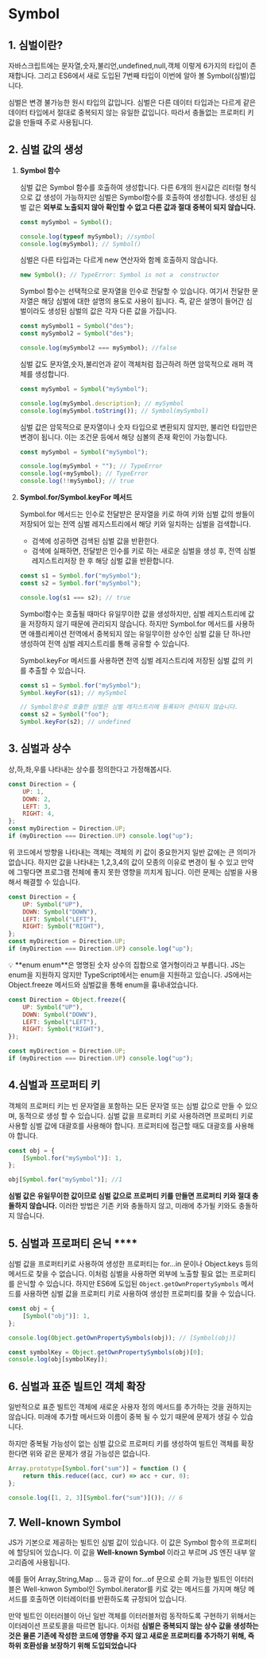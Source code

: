 # Symbol

## 1. 심벌이란?

자바스크립트에는 문자열,숫자,불리언,undefined,null,객체 이렇게 6가지의 타입이 존재합니다. 그리고 ES6에서 새로 도입된 7번째 타입이 이번에 알아 볼 Symbol(심벌)입니다.

심벌은 변경 불가능한 원시 타입의 값입니다. 심벌은 다른 데이터 타입과는 다르게 같은 데이터 타입에서 절대로 중복되지 않는 유일한 값입니다. 따라서 충돌없는 프로퍼티 키 값을 만들때 주로 사용됩니다.

## 2. 심벌 값의 생성

1. **Symbol 함수**

    심벌 값은 Symbol 함수를 호출하여 생성합니다. 다른 6개의 원시값은 리터럴 형식으로 값 생성이 가능하지만 심벌은 Symbol함수를 호출하여 생성합니다. 생성된 심벌 값은 **외부로 노출되지 않아 확인할 수 없고 다른 값과 절대 중복이 되지 않습니다.**

    ```jsx
    const mySymbol = Symbol();

    console.log(typeof mySymbol); //symbol
    console.log(mySymbol); // Symbol()
    ```

    심벌은 다른 타입과는 다르게 new 연산자와 함께 호출하지 않습니다.

    ```jsx
    new Symbol(); // TypeError: Symbol is not a  constructor
    ```

    Symbol 함수는 선택적으로 문자열을 인수로 전달할 수 있습니다. 여기서 전달한 문자열은 해당 심벌에 대한 설명의 용도로 사용이 됩니다. 즉, 같은 설명이 들어간 심벌이라도 생성된 심벌의 값은 각자 다른 값을 가집니다.

    ```jsx
    const mySymbol1 = Symbol("des");
    const mySymbol2 = Symbol("des");

    console.log(mySymbol2 === mySymbol); //false
    ```

    심벌 값도 문자열,숫자,불리언과 같이 객체처럼 접근하려 하면 암묵적으로 래퍼 객체를 생성합니다.

    ```jsx
    const mySymbol = Symbol("mySymbol");

    console.log(mySymbol.description); // mySymbol
    console.log(mySymbol.toString()); // Symbol(mySymbol)
    ```

    심벌 값은 암묵적으로 문자열이나 숫자 타입으로 변환되지 않지만, 불리언 타입만은 변경이 됩니다. 이는 조건문 등에서 해당 심볼의 존재 확인이 가능합니다.

    ```jsx
    const mySymbol = Symbol("mySymbol");

    console.log(mySymbol + ""); // TypeError
    console.log(+mySymbol); // TypeError
    console.log(!!mySymbol); // true
    ```

2. **Symbol.for/Symbol.keyFor 메서드**

    Symbol.for 메서드는 인수로 전달받은 문자열을 키로 하여 키와 심벌 값의 쌍들이 저장되어 있는 전역 심벌 레지스트리에서 해당 키와 일치하는 심벌을 검색합니다.

    - 검색에 성공하면 검색된 심벌 값을 반환한다.
    - 검색에 실패하면, 전달받은 인수를 키로 하는 새로운 심벌을 생성 후, 전역 심벌 레지스트리저장 한 후 해당 심벌 값을 반환합니다.

    ```jsx
    const s1 = Symbol.for("mySymbol");
    const s2 = Symbol.for("mySymbol");

    console.log(s1 === s2); // true
    ```

    Symbol함수는 호출될 때마다 유일무이한 값을 생성하지만, 심벌 레지스트리에 값을 저장하지 않기 때문에 관리되지 않습니다. 하지만 Symbol.for 메서드를 사용하면 애플리케이션 전역에서 중복되지 않는 유일무이한 상수인 심벌 값을 단 하나만 생성하여 전역 심벌 레지스트리를 통해 공유할 수 있습니다.

    Symbol.keyFor 메서드를 사용하면 전역 심벌 레지스트리에 저장된 심벌 값의 키를 추출할 수 있습니다.

    ```jsx
    const s1 = Symbol.for("mySymbol");
    Symbol.keyFor(s1); // mySymbol

    // Symbol함수로 호출한 심벌은 심벌 레지스트리에 등록되어 관리되지 않습니다.
    const s2 = Symbol("foo");
    Symbol.keyFor(s2); // undefined
    ```

## 3. 심벌과 상수

상,하,좌,우를 나타내는 상수를 정의한다고 가정해봅시다.

```jsx
const Direction = {
    UP: 1,
    DOWN: 2,
    LEFT: 3,
    RIGHT: 4,
};
const myDirection = Direction.UP;
if (myDirection === Direction.UP) console.log("up");
```

위 코드에서 방향을 나타내는 객체는 객체의 키 값이 중요한거지 일반 값에는 큰 의미가 없습니다. 하지만 값을 나타내는 1,2,3,4의 값이 모종의 이유로 변경이 될 수 있고 만약에 그렇다면 프로그램 전체에 좋지 못한 영향을 끼치게 됩니다. 이런 문제는 심벌을 사용해서 해결할 수 있습니다.

```jsx
const Direction = {
    UP: Symbol("UP"),
    DOWN: Symbol("DOWN"),
    LEFT: Symbol("LEFT"),
    RIGHT: Symbol("RIGHT"),
};
const myDirection = Direction.UP;
if (myDirection === Direction.UP) console.log("up");
```

<aside>
💡 **enum
enum**은 명명된 숫자 상수의 집합으로 열거형이라고 부릅니다. JS는 enum을 지원하지 않지만 TypeScript에서는 enum을 지원하고 있습니다. JS에서는 Object.freeze 메서드와 심벌값을 통해 enum을 흉내내었습니다.

```jsx
const Direction = Object.freeze({
    UP: Symbol("UP"),
    DOWN: Symbol("DOWN"),
    LEFT: Symbol("LEFT"),
    RIGHT: Symbol("RIGHT"),
});

const myDirection = Direction.UP;
if (myDirection === Direction.UP) console.log("up");
```

</aside>

## 4.심벌과 프로퍼티 키

객체의 프로퍼티 키는 빈 문자열을 포함하는 모든 문자열 또는 심벌 값으로 만들 수 있으며, 동적으로 생성 할 수 있습니다. 심벌 값을 프로퍼티 키로 사용하려면 프로퍼티 키로 사용할 심벌 값에 대괄호를 사용해야 합니다. 프로퍼티에 접근할 때도 대괄호를 사용해야 합니다.

```jsx
const obj = {
    [Symbol.for("mySymbol")]: 1,
};

obj[Symbol.for("mySymbol")]; //1
```

**심벌 값은 유일무이한 값이므로 심벌 값으로 프로퍼티 키를 만들면 프로퍼티 키와 절대 충돌하지 않습니다.** 이러한 방법은 기존 키와 충돌하지 않고, 미래에 추가될 키와도 충돌하지 않습니다.

## 5. 심벌과 프로퍼티 은닉 \*\*\*\*

심벌 값을 프로퍼티키로 사용하여 생성한 프로퍼티는 for...in 문이나 Object.keys 등의 메서드로 찾을 수 없습니다. 이처럼 심벌을 사용하면 외부에 노출할 필요 없는 프로퍼티를 은닉할 수 있습니다. 하지만 ES6에 도입된 `Object.getOwnPropertySymbols` 메서드를 사용하면 심벌 값을 프로퍼티 키로 사용하여 생성한 프로퍼티를 찾을 수 있습니다.

```jsx
const obj = {
    [Symbol("obj")]: 1,
};

console.log(Object.getOwnPropertySymbols(obj)); // [Symbol(obj)]

const symbolKey = Object.getOwnPropertySymbols(obj)[0];
console.log(obj[symbolKey]);
```

## 6. 심벌과 표준 빌트인 객체 확장

일반적으로 표준 빌트인 객체에 새로운 사용자 정의 메서드를 추가하는 것을 권하지는 않습니다. 미래에 추가할 메서드와 이름이 중복 될 수 있기 때문에 문제가 생길 수 있습니다.

하지만 중복될 가능성이 없는 심벌 값으로 프로퍼티 키를 생성하여 빌트인 객체를 확장한다면 위와 같은 문제가 생길 가능성은 없습니다.

```jsx
Array.prototype[Symbol.for("sum")] = function () {
    return this.reduce((acc, cur) => acc + cur, 0);
};

console.log([1, 2, 3][Symbol.for("sum")]()); // 6
```

## 7. Well-known Symbol

JS가 기본으로 제공하는 빌트인 심벌 값이 있습니다. 이 값은 Symbol 함수의 프로퍼티에 할당되어 있습니다. 이 값을 **Well-known Symbol** 이라고 부르며 JS 엔진 내부 알고리즘에 사용됩니다.

예를 들어 Array,String,Map ... 등과 같이 for...of 문으로 순회 가능한 빌트인 이터러블은 Well-knwon Symbol인 Symbol.iterator를 키로 갖는 메서드를 가지며 해당 메서드를 호출하면 이터레이터를 반환하도록 규정되어 있습니다.

만약 빌트인 이터러블이 아닌 일반 객체를 이터러블처럼 동작하도록 구현하기 위해서는 이터레이션 프로토콜을 따르면 됩니다. 이처럼 **심벌은 중복되지 않는 상수 값을 생성하는 것은 물론 기존에 작성한 코드에 영향을 주지 않고 새로운 프로퍼티를 추가하기 위해, 즉 하위 호환성을 보장하기 위해 도입되었습니다**
